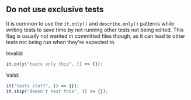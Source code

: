 ## Do not use exclusive tests

It is common to use the `it.only()` and `describe.only()` patterns while writing tests to save time by not running other tests not being edited.
This flag is usually not wanted in committed files though, as it can lead to other tests not being run when they're expected to.

Invalid:

```js
it.only("tests only this", () => {});
```

Valid:

```js
it("tests stuff", () => {});
it.skip("doesn't test this", () => {});
```